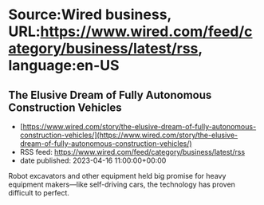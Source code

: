 # Source:Wired business, URL:https://www.wired.com/feed/category/business/latest/rss, language:en-US

## The Elusive Dream of Fully Autonomous Construction Vehicles
 - [https://www.wired.com/story/the-elusive-dream-of-fully-autonomous-construction-vehicles/](https://www.wired.com/story/the-elusive-dream-of-fully-autonomous-construction-vehicles/)
 - RSS feed: https://www.wired.com/feed/category/business/latest/rss
 - date published: 2023-04-16 11:00:00+00:00

Robot excavators and other equipment held big promise for heavy equipment makers—like self-driving cars, the technology has proven difficult to perfect.

